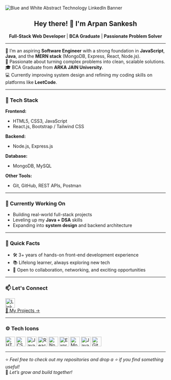 ![Blue and White Abstract Technology LinkedIn Banner](https://github.com/ArpanSankesh/ArpanSankesh/assets/121539675/937471c6-9481-4c0a-8a02-44d0b8211653)

<h2 align="center">Hey there! 👋 I'm Arpan Sankesh</h2>

<p align="center">
  <b>Full-Stack Web Developer</b> | <b>BCA Graduate</b> | <b>Passionate Problem Solver</b>
</p>

---

🎯 I’m an aspiring **Software Engineer** with a strong foundation in **JavaScript**, **Java**, and the **MERN stack** (MongoDB, Express, React, Node.js).  
🧠 Passionate about turning complex problems into clean, scalable solutions.  
🎓 BCA Graduate from **ARKA JAIN University**.  
💻 Currently improving system design and refining my coding skills on platforms like **LeetCode**.

---

### 🚀 Tech Stack

**Frontend:**
- HTML5, CSS3, JavaScript
- React.js, Bootstrap / Tailwind CSS

**Backend:**
- Node.js, Express.js

**Database:**
- MongoDB, MySQL

**Other Tools:**
- Git, GitHub, REST APIs, Postman

---

### 📌 Currently Working On

- Building real-world full-stack projects
- Leveling up my **Java + DSA** skills
- Expanding into **system design** and backend architecture

---

### 🧠 Quick Facts

- 🛠️ 3+ years of hands-on front-end development experience
- 📚 Lifelong learner, always exploring new tech
- 🤝 Open to collaboration, networking, and exciting opportunities

---

### 📫 Let's Connect

[<img src="https://img.icons8.com/ios-filled/50/0077b5/linkedin.png" alt="LinkedIn logo" height="30px"/>](https://www.linkedin.com/in/arpan-sankesh/)  
[📁 My Projects →](https://github.com/ArpanSankesh?tab=repositories)

---

### ⚙️ Tech Icons

<div align="left">
  <img src="https://cdn.jsdelivr.net/gh/devicons/devicon/icons/html5/html5-original.svg" height="30" alt="HTML5"/>
  <img src="https://cdn.jsdelivr.net/gh/devicons/devicon/icons/css3/css3-original.svg" height="30" alt="CSS3"/>
  <img src="https://cdn.jsdelivr.net/gh/devicons/devicon/icons/javascript/javascript-original.svg" height="30" alt="JavaScript"/>
  <img src="https://cdn.jsdelivr.net/gh/devicons/devicon/icons/react/react-original.svg" height="30" alt="React"/>
  <img src="https://cdn.jsdelivr.net/gh/devicons/devicon/icons/nodejs/nodejs-original.svg" height="30" alt="Node.js"/>
  <img src="https://cdn.jsdelivr.net/gh/devicons/devicon/icons/express/express-original.svg" height="30" alt="Express"/>
  <img src="https://cdn.jsdelivr.net/gh/devicons/devicon/icons/mongodb/mongodb-original.svg" height="30" alt="MongoDB"/>
  <img src="https://cdn.jsdelivr.net/gh/devicons/devicon/icons/java/java-original.svg" height="30" alt="Java"/>
  <img src="https://cdn.jsdelivr.net/gh/devicons/devicon/icons/git/git-original.svg" height="30" alt="Git"/>
</div>

---

⭐️ *Feel free to check out my repositories and drop a ⭐️ if you find something useful!*  
🚀 *Let’s grow and build together!*
